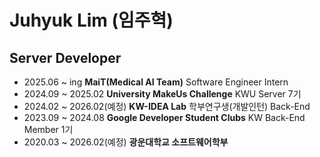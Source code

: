 # Juhyuk Lim (임주혁) 

## Server Developer
* 2025.06 ~ ing **MaiT(Medical AI Team)** Software Engineer Intern
* 2024.09 ~ 2025.02 **University MakeUs Challenge** KWU Server 7기
* 2024.02 ~ 2026.02(예정) **KW-IDEA Lab** 학부연구생(개발인턴) Back-End
* 2023.09 ~ 2024.08 **Google Developer Student Clubs** KW Back-End Member 1기
* 2020.03 ~ 2026.02(예정) **광운대학교 소프트웨어학부**
